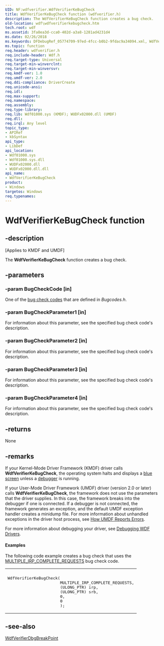 ```yaml
---
UID: NF:wdfverifier.WdfVerifierKeBugCheck
title: WdfVerifierKeBugCheck function (wdfverifier.h)
description: The WdfVerifierKeBugCheck function creates a bug check.
old-location: wdf\wdfverifierkebugcheck.htm
tech.root: wdf
ms.assetid: 3fa8ea3d-cca0-402d-a3a8-1281ad4231d4
ms.date: 02/26/2018
ms.keywords: DFDebugRef_05774709-97ed-4fcc-b0b2-9fdac9a34094.xml, WdfVerifierKeBugCheck, WdfVerifierKeBugCheck function, kmdf.wdfverifierkebugcheck, wdf.wdfverifierkebugcheck, wdfverifier/WdfVerifierKeBugCheck
ms.topic: function
req.header: wdfverifier.h
req.include-header: Wdf.h
req.target-type: Universal
req.target-min-winverclnt: 
req.target-min-winversvr: 
req.kmdf-ver: 1.0
req.umdf-ver: 2.0
req.ddi-compliance: DriverCreate
req.unicode-ansi: 
req.idl: 
req.max-support: 
req.namespace: 
req.assembly: 
req.type-library: 
req.lib: Wdf01000.sys (KMDF); WUDFx02000.dll (UMDF)
req.dll: 
req.irql: Any level
topic_type:
- APIRef
- kbSyntax
api_type:
- LibDef
api_location:
- Wdf01000.sys
- Wdf01000.sys.dll
- WUDFx02000.dll
- WUDFx02000.dll.dll
api_name:
- WdfVerifierKeBugCheck
product:
- Windows
targetos: Windows
req.typenames: 
---
```


# WdfVerifierKeBugCheck function


## -description


<p class="CCE_Message">[Applies to KMDF and UMDF]</p>

The <b>WdfVerifierKeBugCheck</b> function creates a bug check.


## -parameters




### -param BugCheckCode [in]

One of the <a href="https://msdn.microsoft.com/DBA85578-97CF-4BD7-A67D-1C7AD2E9B2BB">bug check codes</a> that are defined in <i>Bugcodes.h</i>.


### -param BugCheckParameter1 [in]

For information about this parameter, see the specified bug check code's description.


### -param BugCheckParameter2 [in]

For information about this parameter, see the specified bug check code's description.


### -param BugCheckParameter3 [in]

For information about this parameter, see the specified bug check code's description.


### -param BugCheckParameter4 [in]

For information about this parameter, see the specified bug check code's description.


## -returns



None




## -remarks



If your Kernel-Mode Driver Framework (KMDF) driver calls <b>WdfVerifierKeBugCheck</b>, the operating system halts and displays a <a href="https://msdn.microsoft.com/8cc42643-e231-49dd-96b0-6cb528d5d7a9">blue screen</a> unless a <a href="https://msdn.microsoft.com/e2490442-9d90-454b-95e0-db8c5d7fa19a">debugger</a> is running.

If your  User-Mode Driver Framework (UMDF) driver (version 2.0 or later) calls <b>WdfVerifierKeBugCheck</b>, the framework does not use  the parameters that the driver supplies.   In this case, the framework breaks into the debugger if one is connected. If a debugger is not connected, the framework generates an exception, and the default UMDF exception handler creates a minidump file. For more information about unhandled exceptions in the driver host process, see <a href="https://msdn.microsoft.com/44e4e5df-d968-4973-8a36-e93c75320ff6">How UMDF Reports Errors</a>.

For more information about debugging your driver, see <a href="https://msdn.microsoft.com/e648a7c9-0fdc-477e-b1cd-bec5dd8f5386">Debugging WDF Drivers</a>.


#### Examples

The following code example creates a bug check that uses the <a href="https://msdn.microsoft.com/bc60b4b3-aded-4c67-bbaa-aad1b6b38d30">MULTIPLE_IRP_COMPLETE_REQUESTS</a> bug check code.

<div class="code"><span codelanguage=""><table>
<tr>
<th></th>
</tr>
<tr>
<td>
<pre>WdfVerifierKeBugCheck(
                      MULTIPLE_IRP_COMPLETE_REQUESTS,
                      (ULONG_PTR) irp,
                      (ULONG_PTR) srb,
                      0,
                      0
                      );</pre>
</td>
</tr>
</table></span></div>



## -see-also




<a href="https://msdn.microsoft.com/library/windows/hardware/ff551164">WdfVerifierDbgBreakPoint</a>
 

 

